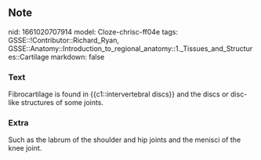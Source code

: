 ## Note
nid: 1661020707914
model: Cloze-chrisc-ff04e
tags: GSSE::!Contributor::Richard_Ryan, GSSE::Anatomy::Introduction_to_regional_anatomy::1._Tissues_and_Structures::Cartilage
markdown: false

### Text
<div class='toggle'>
  Fibrocartilage is found in {{c1::intervertebral discs}} and the
  discs or disc-like structures of some joints.
</div>

### Extra
<p id="3d3ea0d7-18ef-4869-8b4a-d659fa170f48" class="">Such as the
labrum of the shoulder and hip joints and the menisci of the knee
joint.
